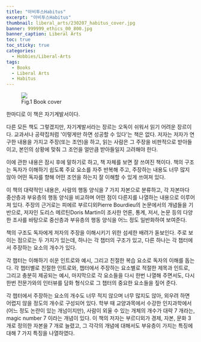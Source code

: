 ```yaml
---
title: "아비투스Habitus"
excerpt: "아비투스Habitus"
thumbnail: liberal_arts/230207_habitus_cover.jpg
banner: 999999_ethics_00_800.jpg
banner_caption: Liberal Arts
toc: true
toc_sticky: true
categories:
  - Hobbies/Liberal-Arts
tags:
  - Books
  - Liberal Arts
  - Habitus
---
```


<figure style="width: 300px" class="align-center">
  <a href="{{ site.url }}{{ site.baseurl }}/assets/images/liberal_arts/230207_habitus_cover.jpg">
  <img src="{{ site.url }}{{ site.baseurl }}/assets/images/liberal_arts/230207_habitus_cover.jpg">
  </a>
  <figcaption>
  Fig.1 Book cover
  </figcaption>
</figure>

한마디로 이 책은 자기계발서이다.

다른 모든 책도 그렇겠지만, 자기계발서라는 장르는 오독이 쉬워서 읽기 어려운 장르이다. 교과서나 공략집처럼 '이렇게만 하면 성공할 수 있다'는 책은 없다. 저자는 저자가 연구한 내용을 가지고 주장(또는 조언)을 하고, 읽는 사람은 그 주장을 비판적으로 받아들이고, 본인의 상황에 맞춰 그 조언을 얼만큼 받아들일지 고려해야 한다.

이에 관한 내용은 잠시 후에 말하기로 하고, 책 자체를 보면 잘 쓰여진 책이다. 책의 구조는 독자가 이해하기 쉽도록 주요 요소를 자주 반복해 주고, 주장하는 내용도 너무 많지 않아 어떤 독자를 향해 어떤 조언을 하는지 잘 이해할 수 있게 쓰여져 있다.

이 책의 대략적인 내용은, 사람의 행동 양식을 7 가지 자본으로 분류하고, 각 자본마다 중산층과 부유층의 행동 양식을 비교하며 어떤 점이 다른지를 나열하는 내용으로 이루어져 있다. 주장의 근거로는 피에르 부르디외Pierre Bourdieu의 논문에서의 개념들을 기반으로, 저자인 도리스 메르틴Doris Martin이 조사한 언론, 통계, 저서, 논문 등의 다양한 조사를 바탕으로 중산층과 부유층의 행동 양식을 어느 정도 일반화하여 보여준다.

책의 구조도 독자에게 저자의 주장을 이해시키기 위한 섬세한 배려가 돋보인다. 주로 보이는 점으로는 두 가지가 있는데, 하나는 각 챕터의 구조가 있고, 다른 하나는 각 챕터에서 주장하는 요소의 개수가 있다.

각 챕터는 이해하기 쉬운 인트로와 예시, 그리고 친절한 복습 요소로 독자의 이해를 돕는다. 각 챕터별로 친절한 인트로와, 챕터에서 주장하는 요소별로 적절한 제목과 인트로, 그리고 충분히 제공되는 예시, 마지막으로 각 요소들을 다시 한번 나열해 주면서도, 다시 한번 전문가와의 인터뷰를 담화 형식으로 그 챕터의 중요한 요소들을 짚어 준다.

각 챕터에서 주장하는 요소의 개수도 너무 적지 않으며 너무 많지도 않아, 외우려 하면 어렵지 않을 정도의 개수로 구성되어 있다. 학부 때 교양과목에서 수강한 인지과학에서(어느 정도 논란이 있는 개넘이지만), 사람이 외울 수 있는 개체의 개수가 대략 7 개라는, magic number 7 이라는 개념이 있다. 이 책의 저자는 부르디외가 경제, 자본, 문화 3 개로 정의한 자본을 7 개로 늘렸고, 그 각각의 개념에 대해서도 부유층이 가지는 특징에 대해 7 가지 특징을 나열하였다.
